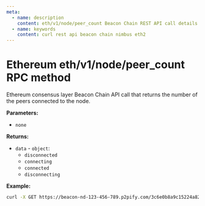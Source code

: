 ```yaml
---
meta:
  - name: description
    content: eth/v1/node/peer_count Beacon Chain REST API call details and examples.
  - name: keywords
    content: curl rest api beacon chain nimbus eth2
---
```


# Ethereum eth/v1/node/peer_count RPC method

Ethereum consensus layer Beacon Chain API call that returns the number of the peers connected to the node.

**Parameters:** 

* `none`

**Returns:** 

* `data` - `object`:
  * `disconnected`
  * `connecting`
  * `connected`
  * `disconnecting`

**Example:**

``` sh
curl -X GET https://beacon-nd-123-456-789.p2pify.com/3c6e0b8a9c15224a8228b9a98ca1531d/eth/v1/node/peer_count
```
